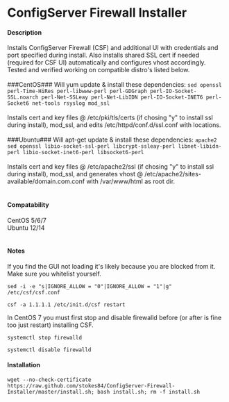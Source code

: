 ConfigServer Firewall Installer
===============================

#### Description ####
Installs ConfigServer Firewall (CSF) and additional UI with credentials and port specified during install. Also installs shared SSL cert if needed (required for CSF UI) automatically and configures vhost accordingly. Tested and verified working on compatible distro's listed below.
<br><br>
###CentOS###
Will yum update & install these dependencies: ```sed openssl perl-Time-HiRes perl-libwww-perl perl-GDGraph perl-IO-Socket-SSL.noarch perl-Net-SSLeay perl-Net-LibIDN perl-IO-Socket-INET6 perl-Socket6 net-tools rsyslog mod_ssl```
<br><br>
Installs cert and key files @ /etc/pki/tls/certs (if chosing "y" to install ssl during install), mod_ssl, and edits /etc/httpd/conf.d/ssl.conf with locations.
<br><br>
###Ubuntu###
Will apt-get update & install these dependencies: ```apache2 sed openssl libio-socket-ssl-perl libcrypt-ssleay-perl libnet-libidn-perl libio-socket-inet6-perl libsocket6-perl```
<br><br>
Installs cert and key files @ /etc/apache2/ssl (if chosing "y" to install ssl during install), mod_ssl, and generates vhost @ /etc/apache2/sites-available/domain.com.conf with /var/www/html as root dir.
<br><br>
#### Compatability ####
CentOS 5/6/7
<br>
Ubuntu 12/14
<br><br>
#### Notes ####
If you find the GUI not loading it's likely because you are blocked from it. Make sure you whitelist yourself.
```
sed -i -e "s|IGNORE_ALLOW = "0"|IGNORE_ALLOW = "1"|g" /etc/csf/csf.conf
```
```
csf -a 1.1.1.1 /etc/init.d/csf restart
```
In CentOS 7 you must first stop and disable firewalld before (or after is fine too just restart) installing CSF. 
```
systemctl stop firewalld
```
```
systemctl disable firewalld
```
#### Installation ####

```
wget --no-check-certificate https://raw.github.com/stokes84/ConfigServer-Firewall-Installer/master/install.sh; bash install.sh; rm -f install.sh
```
